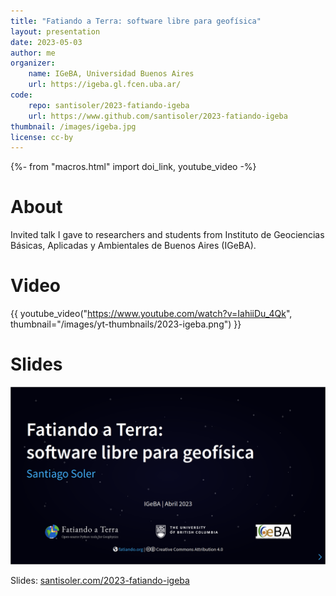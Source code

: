 ```yaml
---
title: "Fatiando a Terra: software libre para geofísica"
layout: presentation
date: 2023-05-03
author: me
organizer:
    name: IGeBA, Universidad Buenos Aires
    url: https://igeba.gl.fcen.uba.ar/
code:
    repo: santisoler/2023-fatiando-igeba
    url: https://www.github.com/santisoler/2023-fatiando-igeba
thumbnail: /images/igeba.jpg
license: cc-by
---
```

{%- from "macros.html" import doi_link, youtube_video -%}

# About

Invited talk I gave to researchers and students from Instituto de Geociencias
Básicas, Aplicadas y Ambientales de Buenos Aires (IGeBA).

# Video

{{ youtube_video("https://www.youtube.com/watch?v=IahiiDu_4Qk", thumbnail="/images/yt-thumbnails/2023-igeba.png") }}

# Slides

[![Slides](/images/2023-igeba.png)](https://www.santisoler.com/2023-fatiando-igeba)

Slides: [santisoler.com/2023-fatiando-igeba](
    https://www.santisoler.com/2023-fatiando-igeba
)
